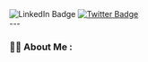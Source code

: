 <div id="badges" align="center>
  <a href=" https://www.linkedin.com/in/amalendu-manoj-970a13253   ">
    <img src="https://img.shields.io/badge/LinkedIn-blue?style=for-the-badge&logo=linkedin&logoColor=white" alt="LinkedIn Badge"/>
  </a>
  <a href="">
    <img src="https://img.shields.io/badge/Twitter-blue?style=for-the-badge&logo=twitter&logoColor=white" alt="Twitter Badge"/>
    </a>
</div>
---

### :woman_technologist: About Me :
